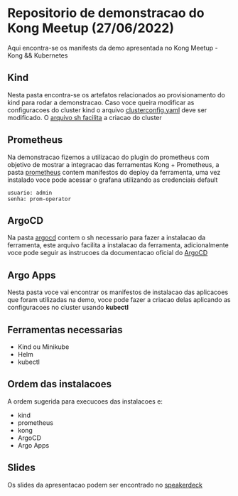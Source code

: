 # Repositorio de demonstracao do Kong Meetup (27/06/2022)

Aqui encontra-se os manifests da demo apresentada no Kong Meetup - Kong && Kubernetes

## Kind

Nesta pasta encontra-se os artefatos relacionados ao provisionamento do kind para rodar a demonstracao. Caso voce queira modificar as configuracoes do cluster kind o arquivo [clusterconfig.yaml](kind/clusterconfig.yaml) deve ser modificado.
O [arquivo sh facilita](kind/kind.sh) a criacao do cluster

## Prometheus
Na demonstracao fizemos a utilizacao do plugin do prometheus com objetivo de mostrar a integracao das ferramentas Kong + Prometheus, a pasta [prometheus](prometheus) contem manifestos do deploy da ferramenta, uma vez instalado voce pode acessar o grafana utilizando as credenciais default  
```shell
usuario: admin 
senha: prom-operator
```

## ArgoCD
Na pasta [argocd](argo) contem o sh necessario para fazer a instalacao da ferramenta, este arquivo facilita a instalacao da ferramenta, adicionalmente voce pode seguir as instrucoes da documentacao oficial do [ArgoCD](https://argo-cd.readthedocs.io/en/stable/getting_started/)

## Argo Apps

Nesta pasta voce vai encontrar os manifestos de instalacao das aplicacoes que foram utilizadas na demo, voce pode fazer a criacao delas aplicando as configuracoes no cluster usando **kubectl**

## Ferramentas necessarias
* Kind ou Minikube
* Helm
* kubectl

## Ordem das instalacoes

A ordem sugerida para execucoes das instalacoes e:

* kind
* prometheus
* kong
* ArgoCD
* Argo Apps

## Slides

Os slides da apresentacao podem ser encontrado no [speakerdeck](https://speakerdeck.com/claudioed/kong-e-kubernetes)
